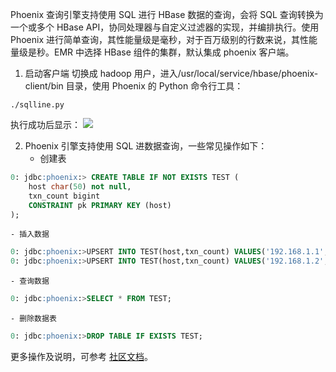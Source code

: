 Phoenix 查询引擎支持使用 SQL 进行 HBase 数据的查询，会将 SQL 查询转换为一个或多个 HBase API，协同处理器与自定义过滤器的实现，并编排执行。使用 Phoenix 进行简单查询，其性能量级是毫秒，对于百万级别的行数来说，其性能量级是秒。EMR 中选择 HBase 组件的集群，默认集成 phoenix 客户端。
1. 启动客户端
切换成 hadoop 用户，进入/usr/local/service/hbase/phoenix-client/bin 目录，使用 Phoenix 的 Python 命令行工具：
```
./sqlline.py
```
执行成功后显示：
![](https://qcloudimg.tencent-cloud.cn/raw/210a079d7008c510ca25ef6c38eb8a1c.png)

2. Phoenix 引擎支持使用 SQL 进数据查询，一些常见操作如下：
	- 创建表
```sql
0: jdbc:phoenix:> CREATE TABLE IF NOT EXISTS TEST (
	host char(50) not null,
	txn_count bigint
	CONSTRAINT pk PRIMARY KEY (host)
);
```
	- 插入数据
```sql
0: jdbc:phoenix:>UPSERT INTO TEST(host,txn_count) VALUES('192.168.1.1',1);
0: jdbc:phoenix:>UPSERT INTO TEST(host,txn_count) VALUES('192.168.1.2',2);
```
	- 查询数据
```sql
0: jdbc:phoenix:>SELECT * FROM TEST;
```
	- 删除数据表
```sql
0: jdbc:phoenix:>DROP TABLE IF EXISTS TEST;
```

更多操作及说明，可参考 [社区文档](http://phoenix.apache.org/language/index.html)。
